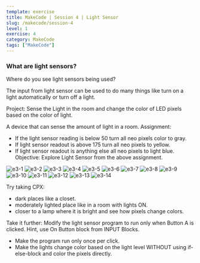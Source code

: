 ```yaml
---
template: exercise
title: MakeCode | Session 4 | Light Sensor
slug: /makecode/session-4
level: 1
exercise: 4
category: MakeCode
tags: ["MakeCode"]
---
```


### What are light sensors?

Where do you see light sensors being used?

The input from light sensor can be used to do many things like turn on a light automatically or turn off a light.

Project: Sense the Light in the room and change the color of LED pixels based on the color of light.

A device that can sense the amount of light in a room.
Assignment:
 - If the light sensor reading is below 50 turn all neo pixels color to gray.
 - If light sensor readout is above 175 turn all neo pixels to yellow.
 - If light sensor readout is anything else all neo pixels to light blue.
Objective: Explore Light Sensor from the above assignment.

![e3-1](e4-1.png)
![e3-2](e4-2.png)
![e3-3](e4-3.png)
![e3-4](e4-4.png)
![e3-5](e4-5.png)
![e3-6](e4-6.png)
![e3-7](e4-7.png)
![e3-8](e4-8.png)
![e3-9](e4-9.png)
![e3-10](e4-10.png)
![e3-11](e4-11.png)
![e3-12](e4-12.png)
![e3-13](e4-13.png)
![e3-14](e4-14.png)

Try taking CPX:
 - dark places like a closet.
 - moderately lighted place like in a room with lights ON.
 - closer to a lamp where it is bright and see how pixels change colors.

Take it further: Modify the light sensor program to run only when Button A is clicked. Hint, use On Button block from INPUT Blocks.
- Make the program run only once per click.
- Make the lights change color based on the light level WITHOUT using if-else-block and color the pixels directly.
